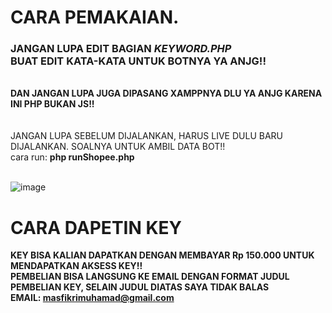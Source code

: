 # CARA PEMAKAIAN.
<h3>JANGAN LUPA EDIT BAGIAN <i>KEYWORD.PHP</i><br>BUAT EDIT KATA-KATA UNTUK BOTNYA YA ANJG!!</H3><br>
<b>DAN JANGAN LUPA JUGA DIPASANG XAMPPNYA DLU YA ANJG KARENA INI PHP BUKAN JS!!</b><br>
<br><br>
JANGAN LUPA SEBELUM DIJALANKAN, HARUS LIVE DULU BARU DIJALANKAN. SOALNYA UNTUK AMBIL DATA BOT!!<br>
cara run: <b>php runShopee.php</b><br><br>

![image](https://github.com/fikrimuhamad/auto-komen-shopee/assets/25825165/5d244c6c-0ec2-40f5-bc9e-03bafd285d08)

#
# CARA DAPETIN KEY
<b>KEY BISA KALIAN DAPATKAN DENGAN MEMBAYAR Rp 150.000 UNTUK MENDAPATKAN AKSESS KEY!!<br>PEMBELIAN BISA LANGSUNG KE EMAIL DENGAN FORMAT JUDUL PEMBELIAN KEY, SELAIN JUDUL DIATAS SAYA TIDAK BALAS<br>EMAIL: masfikrimuhamad@gmail.com</b>
